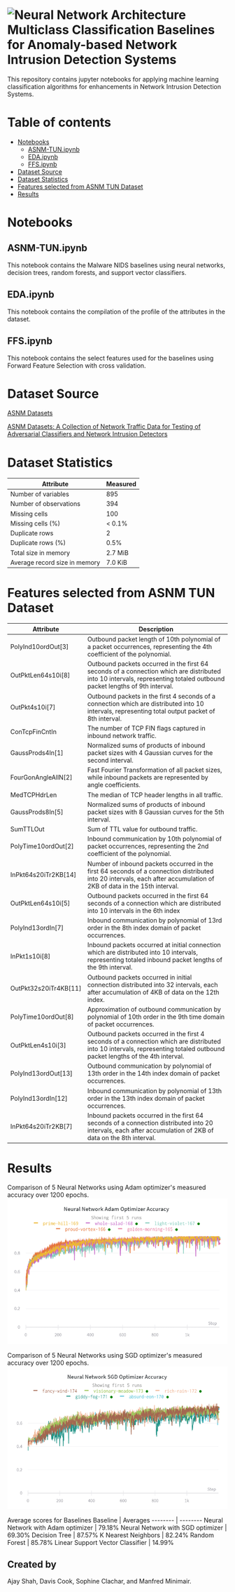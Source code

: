 ![Neural Network Architecture](https://github.com/ajay340/Multiclass-Classification-Baselines-NIDS/blob/master/images/model_architecture.png)
Multiclass Classification Baselines for Anomaly-based Network Intrusion Detection Systems
=========================================================================================

This repository contains jupyter notebooks for applying machine learning classification algorithms for enhancements in Network Intrusion Detection Systems.

Table of contents
=================

<!--ts-->
   * [Notebooks](#Notebooks)
      * [ASNM-TUN.ipynb](#ASNM-TUN.ipynb)
      * [EDA.ipynb](#EDA.ipynb)
      * [FFS.ipynb](#FFS.ipynb)
   * [Dataset Source](#dataset-source) 
   * [Dataset Statistics](#dataset-statistics)    
   * [Features selected from ASNM TUN Dataset](#features-selected-from-asnm-tun-dataset)
   * [Results](#results)    
<!--te-->    

Notebooks
===========
ASNM-TUN.ipynb
--------------
This notebook contains the Malware NIDS baselines using neural networks, decision trees, random forests, and support vector classifiers.

EDA.ipynb
----------
This notebook contains the compilation of the profile of the attributes in the dataset.

FFS.ipynb
---------
This notebook contains the select features used for the baselines using Forward Feature Selection with cross validation.

Dataset Source
==============
[ASNM Datasets](http://www.fit.vutbr.cz/~ihomoliak/asnm/index.html)

[ASNM Datasets: A Collection of Network Traffic Data for Testing of Adversarial Classifiers and Network Intrusion Detectors](https://ieee-dataport.org/open-access/asnm-datasets-collection-network-traffic-data-testing-adversarial-classifiers-and)

Dataset Statistics
==================
Attribute | Measured
------------ | -------------
Number of variables | 895
Number of observations | 394
Missing cells | 100
Missing cells  (%) | < 0.1%
Duplicate rows | 2
Duplicate rows (%) | 0.5%
Total size in memory | 2.7 MiB
Average record size in memory | 7.0 KiB


Features selected from ASNM TUN Dataset
=======================================
Attribute | Description
--------- | -----------
PolyInd10ordOut[3] | Outbound packet length of 10th polynomial of a packet occurrences, representing the 4th coefficient of the polynomial.
OutPktLen64s10i[8] | Outbound packets occurred in the first 64 seconds of a connection which are distributed into 10 intervals, representing totaled outbound packet lengths of 9th interval.
OutPkt4s10i[7] | Outbound packets in the first 4 seconds of a connection which are distributed into 10 intervals, representing total output packet of 8th interval.
ConTcpFinCntIn | The number of TCP FIN flags captured in inbound network traffic.
GaussProds4In[1] | Normalized sums of products of inbound packet sizes with 4 Gaussian curves for the second interval.
FourGonAngleAllN[2] | Fast Fourier Transformation of all packet sizes, while inbound packets are represented by angle coefficients.
MedTCPHdrLen | The median of TCP header lengths in all traffic.
GaussProds8In[5] | Normalized sums of products of inbound packet sizes with 8 Gaussian curves for the 5th interval.
SumTTLOut | Sum of TTL value for outbound traffic.
PolyTime10ordOut[2] | Inbound communication by 10th polynomial of packet occurrences, representing the 2nd coefficient of the polynomial.
InPkt64s20iTr2KB[14] | Number of inbound packets occurred in the first 64 seconds of a connection distributed into 20 intervals, each after accumulation of 2KB of data in the 15th interval.
OutPktLen64s10i[5] | Outbound packets occurred in the first 64 seconds of a connection which are distributed into 10 intervals in the 6th index
PolyInd13ordIn[7] | Inbound communication by polynomial of 13rd order in the 8th index domain of packet occurrences.
InPkt1s10i[8] | Inbound packets occurred at initial connection which are distributed into 10 intervals, representing totaled inbound packet lengths of the 9th interval.
OutPkt32s20iTr4KB[11] | Outbound packets occurred in initial connection distributed into 32 intervals, each after accumulation of 4KB of data on the 12th index. 
PolyTime10ordOut[8] | Approximation of outbound communication by polynomial of 10th order in the 9th time domain of packet occurrences.
OutPktLen4s10i[3] | Outbound packets occurred in the first 4 seconds of a connection which are distributed into 10 intervals, representing totaled outbound packet lengths of the 4th interval.
PolyInd13ordOut[13] | Outbound communication by polynomial of 13th order in the 14th index domain of packet occurrences.
PolyInd13ordIn[12] | Inbound communication by polynomial of 13th order in the 13th index domain of packet occurrences.
InPkt64s20iTr2KB[7] | Inbound packets occurred in the first 64 seconds of a connection distributed into 20 intervals, each after accumulation of 2KB of data on the 8th interval.

Results
=======
Comparison of 5 Neural Networks using Adam optimizer's measured accuracy over 1200 epochs.
![NN Adam Optimizer Accuracy](https://github.com/ajay340/Multiclass-Classification-Baselines-NIDS/blob/master/images/adam_accuracy.png)


Comparison of 5 Neural Networks using SGD optimizer's measured accuracy over 1200 epochs.
![NN SGD Optimizer Accuracy](https://github.com/ajay340/Multiclass-Classification-Baselines-NIDS/blob/master/images/sgd_accuracy.png)


Average scores for Baselines
Baseline | Averages
-------- | --------
Neural Network with Adam optimizer | 79.18%
Neural Network with SGD optimizer | 69.30%
Decision Tree | 87.57%
K Nearest Neighbors | 82.24%
Random Forest | 85.78%
Linear Support Vector Classifier | 14.99%


Created by
----------
Ajay Shah, Davis Cook, Sophine Clachar, and Manfred Minimair.
